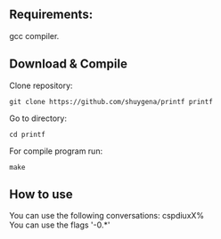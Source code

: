 ## Requirements:  
gcc compiler. 

## Download & Compile
Clone repository:
```
git clone https://github.com/shuygena/printf printf
```
Go to directory:
```
cd printf 
```
For compile program run:
```
make
```
## How to use

You can use the following conversations: cspdiuxX%  
You can use the flags '-0.*'  
